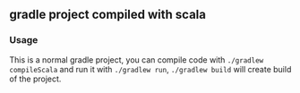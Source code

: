 ## gradle project compiled with scala

### Usage

This is a normal gradle project, you can compile code with `./gradlew compileScala` and run it
with `./gradlew run`, `./gradlew build` will create build of the project.
